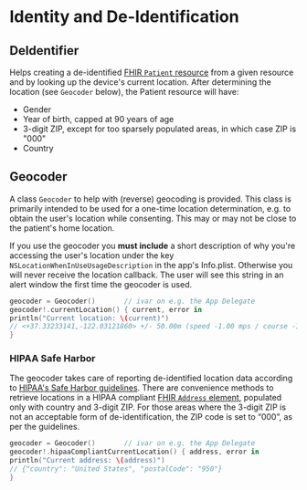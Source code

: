Identity and De-Identification
==============================


DeIdentifier
------------

Helps creating a de-identified [FHIR `Patient` resource][patient] from a given resource and by looking up the device's current location.
After determining the location (see `Geocoder` below), the Patient resource will have:

- Gender
- Year of birth, capped at 90 years of age
- 3-digit ZIP, except for too sparsely populated areas, in which case ZIP is "000"
- Country


Geocoder
--------

A class `Geocoder` to help with (reverse) geocoding is provided.
This class is primarily intended to be used for a one-time location determination, e.g. to obtain the user's location while consenting.
This may or may not be close to the patient's home location.

If you use the geocoder you **must include** a short description of why you're accessing the user's location under the key `NSLocationWhenInUseUsageDescription` in the app's Info.plist.
Otherwise you will never receive the location callback.
The user will see this string in an alert window the first time the geocoder is used.

```swift
geocoder = Geocoder()       // ivar on e.g. the App Delegate
geocoder!.currentLocation() { current, error in
println("Current location: \(current)")
// <+37.33233141,-122.03121860> +/- 50.00m (speed -1.00 mps / course -1.00)
}
```

### HIPAA Safe Harbor

The geocoder takes care of reporting de-identified location data according to [HIPAA's Safe Harbor guidelines][hipaa].
There are convenience methods to retrieve locations in a HIPAA compliant [FHIR `Address` element][address], populated only with country and 3-digit ZIP.
For those areas where the 3-digit ZIP is not an acceptable form of de-identification, the ZIP code is set to “000”, as per the guidelines.

```swift
geocoder = Geocoder()       // ivar on e.g. the App Delegate
geocoder!.hipaaCompliantCurrentLocation() { address, error in
println("Current address: \(address)")
// {"country": "United States", "postalCode": "950"}
}
```


[patient]: http://hl7.org/fhir/2015May/patient.html
[hipaa]: http://www.hhs.gov/ocr/privacy/hipaa/understanding/coveredentities/De-identification/guidance.html
[address]: http://hl7.org/fhir/2015May/datatypes.html#Address
